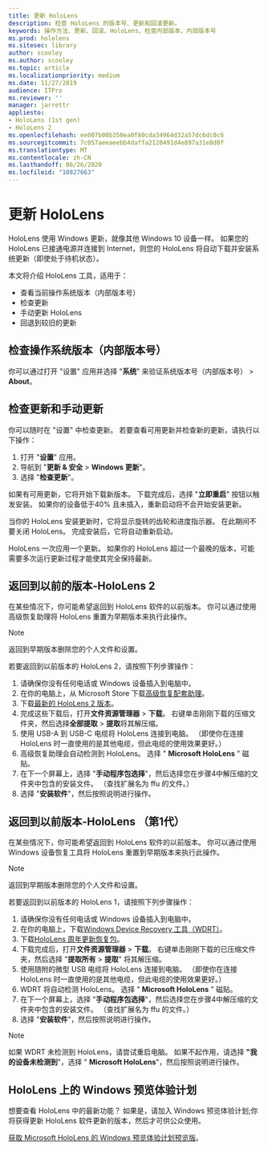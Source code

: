```yaml
---
title: 更新 HoloLens
description: 检查 HoloLens 的版本号、更新和回滚更新。
keywords: 操作方法、更新、回滚、HoloLens、检查内部版本、内部版本号
ms.prod: hololens
ms.sitesec: library
author: scooley
ms.author: scooley
ms.topic: article
ms.localizationpriority: medium
ms.date: 11/27/2019
audience: ITPro
ms.reviewer: ''
manager: jarrettr
appliesto:
- HoloLens (1st gen)
- HoloLens 2
ms.openlocfilehash: ee007b00b350ea0f80cda34964d32a57dc6dc0c6
ms.sourcegitcommit: 7c057aeeaeebb4daffa2120491d4e897a31e8d0f
ms.translationtype: MT
ms.contentlocale: zh-CN
ms.lasthandoff: 06/26/2020
ms.locfileid: "10827663"
---
```

# 更新 HoloLens

HoloLens 使用 Windows 更新，就像其他 Windows 10 设备一样。 如果您的 HoloLens 已接通电源并连接到 Internet，则您的 HoloLens 将自动下载并安装系统更新（即使处于待机状态）。

本文将介绍 HoloLens 工具，适用于：

- 查看当前操作系统版本（内部版本号）
- 检查更新
- 手动更新 HoloLens
- 回退到较旧的更新

## 检查操作系统版本（内部版本号）

你可以通过打开 "设置" 应用并选择 "**系统**" 来验证系统版本号（内部版本号）  >  **About**。

## 检查更新和手动更新

你可以随时在 "设置" 中检查更新。  若要查看可用更新并检查新的更新，请执行以下操作：

1. 打开 "**设置**" 应用。
1. 导航到 "**更新 & 安全**  >  **Windows 更新**"。
1. 选择 "**检查更新**"。

如果有可用更新，它将开始下载新版本。 下载完成后，选择 "**立即重启**" 按钮以触发安装。 如果你的设备低于40% 且未插入，重新启动将不会开始安装更新。

当你的 HoloLens 安装更新时，它将显示旋转的齿轮和进度指示器。 在此期间不要关闭 HoloLens。 完成安装后，它将自动重新启动。

HoloLens 一次应用一个更新。  如果你的 HoloLens 超过一个最晚的版本，可能需要多次运行更新过程才能使其完全保持最新。

## 返回到以前的版本-HoloLens 2

在某些情况下，你可能希望返回到 HoloLens 软件的以前版本。 你可以通过使用高级恢复助理将 HoloLens 重置为早期版本来执行此操作。

> [!NOTE]
> 返回到早期版本删除您的个人文件和设置。

若要返回到以前版本的 HoloLens 2，请按照下列步骤操作：

1. 请确保你没有任何电话或 Windows 设备插入到电脑中。
1. 在你的电脑上，从 Microsoft Store 下载[高级恢复配套助理](https://www.microsoft.com/p/advanced-recovery-companion/9p74z35sfrs8?activetab=pivot:overviewtab)。
1. 下载[最新的 HoloLens 2 版本](https://aka.ms/hololens2download)。
1. 完成这些下载后，打开**文件资源管理器**  >  **下载**。 右键单击刚刚下载的压缩文件夹，然后选择**全部提取** > **提取**将其解压缩。
1. 使用 USB-A 到 USB-C 电缆将 HoloLens 连接到电脑。 （即使你在连接 HoloLens 时一直使用的是其他电缆，但此电缆的使用效果更好。）
1. 高级恢复助理会自动检测到 HoloLens。 选择 " **Microsoft HoloLens** " 磁贴。
1. 在下一个屏幕上，选择 "**手动程序包选择**"，然后选择您在步骤4中解压缩的文件夹中包含的安装文件。 （查找扩展名为 ffu 的文件。）
1. 选择 "**安装软件**"，然后按照说明进行操作。

## 返回到以前版本-HoloLens （第1代）

在某些情况下，你可能希望返回到 HoloLens 软件的以前版本。 你可以通过使用 Windows 设备恢复工具将 HoloLens 重置到早期版本来执行此操作。

> [!NOTE]
> 返回到早期版本删除您的个人文件和设置。

若要返回到以前版本的 HoloLens 1，请按照下列步骤操作：

1. 请确保你没有任何电话或 Windows 设备插入到电脑中。
1. 在你的电脑上，下载[Windows Device Recovery 工具（WDRT）](https://support.microsoft.com/help/12379)。
1. 下载[HoloLens 周年更新恢复包](https://aka.ms/hololensrecovery)。
1. 下载完成后，打开**文件资源管理器**  >  **下载**。 右键单击刚刚下载的已压缩文件夹，然后选择 "**提取所有**  >  **提取**" 将其解压缩。
1. 使用随附的微型 USB 电缆将 HoloLens 连接到电脑。 （即使你在连接 HoloLens 时一直使用的是其他电缆，但此电缆的使用效果更好。）
1. WDRT 将自动检测 HoloLens。 选择 " **Microsoft HoloLens** " 磁贴。
1. 在下一个屏幕上，选择 "**手动程序包选择**"，然后选择您在步骤4中解压缩的文件夹中包含的安装文件。 （查找扩展名为 ffu 的文件。）
1. 选择 "**安装软件**"，然后按照说明进行操作。

> [!NOTE]
> 如果 WDRT 未检测到 HoloLens，请尝试重启电脑。 如果不起作用，请选择 **"我的设备未检测到**"，选择 " **Microsoft HoloLens**"，然后按照说明进行操作。

## HoloLens 上的 Windows 预览体验计划

想要查看 HoloLens 中的最新功能？  如果是，请加入 Windows 预览体验计划;你将获得更新 HoloLens 软件更新的版本，然后才可供公众使用。

[获取 Microsoft HoloLens 的 Windows 预览体验计划预览版](hololens-insider.md)。
